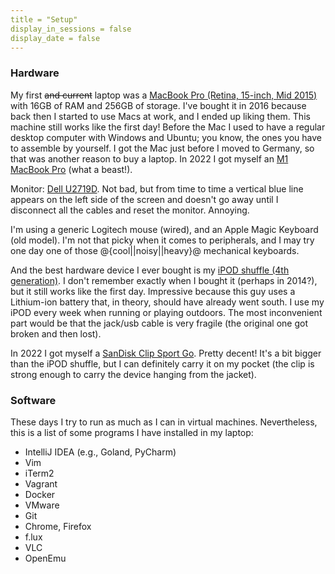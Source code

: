 ```yaml
---
title = "Setup"
display_in_sessions = false
display_date = false
---
```


### Hardware

My first ~~and current~~ laptop was a 
<a href="https://support.apple.com/kb/sp719?locale=en_US">MacBook Pro (Retina, 15-inch, Mid 2015)</a>
with 16GB of RAM and 256GB of storage. 
I've bought it in 2016 because back then I started to use Macs at work, and I 
ended up liking them. This machine still works like the first day!
Before the Mac I used to have a regular desktop computer with Windows and Ubuntu; you know,
the ones you have to assemble by yourself. I got the Mac just before I moved to Germany, 
so that was another reason to buy a laptop.
In 2022 I got myself an <a href="https://support.apple.com/kb/SP858?locale=en_GB">M1 MacBook Pro</a> (what a beast!).

Monitor: <a href="https://www.displayspecifications.com/en/model/2bb31592">Dell U2719D</a>. 
Not bad, but from time to time a vertical blue line appears on the left side
of the screen and doesn't go away until I disconnect all the cables and reset the monitor. Annoying.

I'm using a generic Logitech mouse (wired), and an Apple Magic Keyboard (old model). 
I'm not that picky when it comes to peripherals, and I may try one day one of those 
@{cool||noisy||heavy}@ mechanical keyboards.

And the best hardware device I ever bought is my 
<a href="https://support.apple.com/kb/sp592?locale=en_US">iPOD shuffle (4th generation)</a>. 
I don't remember exactly when I bought it (perhaps in 2014?), but it still works like the first day.
Impressive because this guy uses a Lithium-ion battery that, in theory, should have 
already went south. I use my iPOD every week when running or playing outdoors. The most inconvenient
part would be that the jack/usb cable is very fragile (the original one got broken and then lost).

In 2022 I got myself a <a href="https://en.wikipedia.org/wiki/SanDisk_portable_media_players#SanDisk_Clip_Sport_Go">
SanDisk Clip Sport Go</a>. Pretty decent! It's a bit bigger than the
iPOD shuffle, but I can definitely carry it on my pocket (the clip is strong enough to carry
the device hanging from the jacket).

### Software

These days I try to run as much as I can in virtual machines.
Nevertheless, this is a list of some programs I have installed in my laptop:

- IntelliJ IDEA (e.g., Goland, PyCharm)
- Vim
- iTerm2
- Vagrant
- Docker
- VMware
- Git
- Chrome, Firefox
- f.lux
- VLC
- OpenEmu
